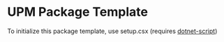 # UPM Package Template

To initialize this package template, use setup.csx
(requires [dotnet-script](https://github.com/filipw/dotnet-script))